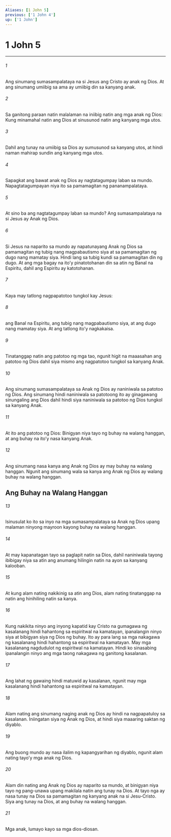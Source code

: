 ```yaml
---
Aliases: [1 John 5]
previous: ['1 John 4']
up: ['1 John']
---
```

# 1 John 5

***






















###### 1 










Ang sinumang sumasampalataya na si Jesus ang Cristo ay anak ng Dios. At ang sinumang umiibig sa ama ay umiibig din sa kanyang anak. 





















###### 2 










Sa ganitong paraan natin malalaman na iniibig natin ang mga anak ng Dios: Kung minamahal natin ang Dios at sinusunod natin ang kanyang mga utos. 





















###### 3 










Dahil ang tunay na umiibig sa Dios ay sumusunod sa kanyang utos, at hindi naman mahirap sundin ang kanyang mga utos. 





















###### 4 










Sapagkat ang bawat anak ng Dios ay nagtatagumpay laban sa mundo. Napagtatagumpayan niya ito sa pamamagitan ng pananampalataya. 





















###### 5 










At sino ba ang nagtatagumpay laban sa mundo? Ang sumasampalataya na si Jesus ay Anak ng Dios. 





















###### 6 










Si Jesus na naparito sa mundo ay napatunayang Anak ng Dios sa pamamagitan ng tubig nang magpabautismo siya at sa pamamagitan ng dugo nang mamatay siya. Hindi lang sa tubig kundi sa pamamagitan din ng dugo. At ang mga bagay na itoʼy pinatotohanan din sa atin ng Banal na Espiritu, dahil ang Espiritu ay katotohanan. 





















###### 7 










Kaya may tatlong nagpapatotoo tungkol kay Jesus: 





















###### 8 










ang Banal na Espiritu, ang tubig nang magpabautismo siya, at ang dugo nang mamatay siya. At ang tatlong itoʼy nagkakaisa. 





















###### 9 










Tinatanggap natin ang patotoo ng mga tao, ngunit higit na maaasahan ang patotoo ng Dios dahil siya mismo ang nagpatotoo tungkol sa kanyang Anak. 





















###### 10 










Ang sinumang sumasampalataya sa Anak ng Dios ay naniniwala sa patotoo ng Dios. Ang sinumang hindi naniniwala sa patotoong ito ay ginagawang sinungaling ang Dios dahil hindi siya naniniwala sa patotoo ng Dios tungkol sa kanyang Anak. 





















###### 11 










At ito ang patotoo ng Dios: Binigyan niya tayo ng buhay na walang hanggan, at ang buhay na itoʼy nasa kanyang Anak. 





















###### 12 










Ang sinumang nasa kanya ang Anak ng Dios ay may buhay na walang hanggan. Ngunit ang sinumang wala sa kanya ang Anak ng Dios ay walang buhay na walang hanggan.

## Ang Buhay na Walang Hanggan 





















###### 13 










Isinusulat ko ito sa inyo na mga sumasampalataya sa Anak ng Dios upang malaman ninyong mayroon kayong buhay na walang hanggan. 





















###### 14 










At may kapanatagan tayo sa paglapit natin sa Dios, dahil naniniwala tayong ibibigay niya sa atin ang anumang hilingin natin na ayon sa kanyang kalooban. 





















###### 15 










At kung alam nating nakikinig sa atin ang Dios, alam nating tinatanggap na natin ang hinihiling natin sa kanya. 





















###### 16 










Kung nakikita ninyo ang inyong kapatid kay Cristo na gumagawa ng kasalanang hindi hahantong sa espiritwal na kamatayan, ipanalangin ninyo siya at bibigyan siya ng Dios ng buhay. Ito ay para lang sa mga nakagawa ng kasalanang hindi hahantong sa espiritwal na kamatayan. May mga kasalanang nagdudulot ng espiritwal na kamatayan. Hindi ko sinasabing ipanalangin ninyo ang mga taong nakagawa ng ganitong kasalanan. 





















###### 17 










Ang lahat ng gawaing hindi matuwid ay kasalanan, ngunit may mga kasalanang hindi hahantong sa espiritwal na kamatayan. 





















###### 18 










Alam nating ang sinumang naging anak ng Dios ay hindi na nagpapatuloy sa kasalanan. Iniingatan siya ng Anak ng Dios, at hindi siya maaaring saktan ng diyablo. 





















###### 19 










Ang buong mundo ay nasa ilalim ng kapangyarihan ng diyablo, ngunit alam nating tayoʼy mga anak ng Dios. 





















###### 20 










Alam din nating ang Anak ng Dios ay naparito sa mundo, at binigyan niya tayo ng pang-unawa upang makilala natin ang tunay na Dios. At tayo nga ay nasa tunay na Dios sa pamamagitan ng kanyang anak na si Jesu-Cristo. Siya ang tunay na Dios, at ang buhay na walang hanggan. 





















###### 21 










Mga anak, lumayo kayo sa mga dios-diosan.
